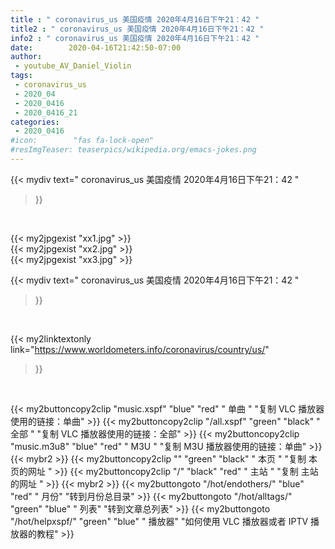 ```yaml
---
title : " coronavirus_us 美国疫情 2020年4月16日下午21：42 "
title2 : " coronavirus_us 美国疫情 2020年4月16日下午21：42 "
info2 : " coronavirus_us 美国疫情 2020年4月16日下午21：42 "
date:        2020-04-16T21:42:50-07:00
author:
 - youtube_AV_Daniel_Violin
tags:
 - coronavirus_us
 - 2020_04
 - 2020_0416
 - 2020_0416_21
categories:
 - 2020_0416
#icon:        "fas fa-lock-open"
#resImgTeaser: teaserpics/wikipedia.org/emacs-jokes.png
---
```


{{< mydiv text=" coronavirus_us 美国疫情 2020年4月16日下午21：42 "
>}}
<br>


{{< my2jpgexist "xx1.jpg" >}}<br>
{{< my2jpgexist "xx2.jpg" >}}<br>
{{< my2jpgexist "xx3.jpg" >}}<br>



{{< mydiv text=" coronavirus_us 美国疫情 2020年4月16日下午21：42 "
>}}
<br>

{{< my2linktextonly link="https://www.worldometers.info/coronavirus/country/us/"
>}}


<br>

{{< my2buttoncopy2clip "music.xspf"        "blue"   "red"    " 单曲 "  "复制 VLC 播放器使用的链接：单曲" >}} {{< my2buttoncopy2clip "/all.xspf"         "green"  "black"  " 全部 "  "复制 VLC 播放器使用的链接：全部" >}} {{< my2buttoncopy2clip "music.m3u8"        "blue"   "red"    " M3U  "    "复制 M3U 播放器使用的链接：单曲" >}} {{< mybr2 >}} {{< my2buttoncopy2clip ""                  "green"  "black"  " 本页 "    "复制 本页的网址 " >}} {{< my2buttoncopy2clip "/"                 "black"  "red"    " 主站 "    "复制 主站的网址 " >}} {{< mybr2 >}} {{< my2buttongoto      "/hot/endothers/"   "blue"   "red"    " 月份"   "转到月份总目录" >}} {{< my2buttongoto      "/hot/alltags/"     "green"  "blue"   " 列表"   "转到文章总列表" >}} {{< my2buttongoto      "/hot/helpxspf/"    "green"  "blue"   " 播放器" "如何使用 VLC 播放器或者 IPTV 播放器的教程" >}} 
